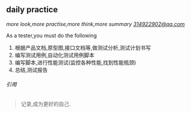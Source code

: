 ## daily practice
 
*more look,more practise,more think,more summary [314922902@qq.com](mailto:314922902@qq.com)*

As a tester,you must do the following

1. 根据产品文档,原型图,接口文档等,做测试分析,测试计划书写
2. 编写测试用例,自动化测试用例脚本
3. 编写脚本,进行性能测试(监控各种性能,找到性能瓶颈)
4. 总结,测试报告



###### 引用
> 记录,成为更好的自己.
